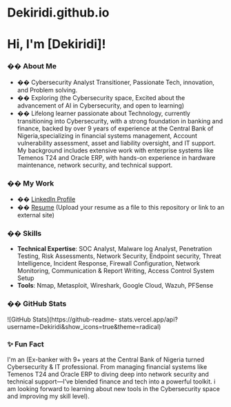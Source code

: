 # Dekiridi.github.io
# Hi, I&#39;m [Dekiridi]!
### �� About Me
- ��️ Cybersecurity Analyst Transitioner, Passionate Tech, innovation, and Problem solving.
- �� Exploring  (the Cybersecurity space, Excited about the advancement of AI in Cybersecurity,
and open to learning)
- �� Lifelong learner passionate about Technology, currently transitioning into Cybersecurity, with a strong foundation in banking and finance, backed by over 9 years of experience at the Central Bank of Nigeria,specializing in financial systems management, Account vulnerability assessment, asset and liability oversight, and IT support. My background includes extensive work with enterprise systems like Temenos T24 and Oracle ERP, with hands-on experience in hardware maintenance, network security, and technical support.
### �� My Work
- �� [LinkedIn Profile](https://linkedin.com/in/kiridi-david)
- �� [Resume](#) (Upload your resume as a file to this repository or link to
an external site)
### ��️ Skills
- **Technical Expertise**: SOC Analyst, Malware log Analyst, Penetration Testing,
Risk Assessments, Network Security, Endpoint security, Threat Intelligence, Incident Response,
Firewall Configuration, Network Monitoring, Communication & Report Writing, Access Control System Setup
- **Tools**: Nmap, Metasploit, Wireshark, Google Cloud, Wazuh, PFSense
### �� GitHub Stats
![GitHub Stats](https://github-readme-
stats.vercel.app/api?username=Dekiridi&amp;show_icons=true&amp;theme=radical)
### ✨ Fun Fact
I&#39;m an (Ex-banker with 9+ years at the Central Bank of Nigeria turned Cybersecurity & IT professional. From managing financial systems like Temenos T24 and Oracle ERP to diving deep into network security and technical support—I’ve blended finance and tech into a powerful toolkit. i am looking forward to learning about new tools in the Cybersecurity space and improving my skill level).
